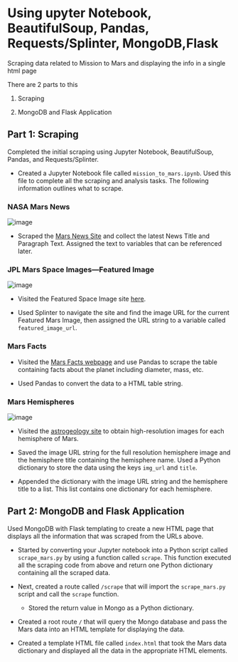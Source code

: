 # Using upyter Notebook, BeautifulSoup, Pandas, Requests/Splinter, MongoDB,Flask 
Scraping data related to Mission to Mars and displaying the info in a single html page

There are 2 parts to this 

1. Scraping 

2. MongoDB and Flask Application



## Part  1: Scraping

Completed the initial scraping using Jupyter Notebook, BeautifulSoup, Pandas, and Requests/Splinter.

* Created a Jupyter Notebook file called `mission_to_mars.ipynb`. Used this file to complete all the scraping and analysis tasks. The following information outlines what to scrape.

### NASA Mars News
![image](https://user-images.githubusercontent.com/105729336/221997514-0b267e42-4c93-446c-816d-04a709f52ea7.png)


* Scraped the [Mars News Site](https://redplanetscience.com/) and collect the latest News Title and Paragraph Text. Assigned the text to variables that can be referenced later.


### JPL Mars Space Images—Featured Image
![image](https://user-images.githubusercontent.com/105729336/221997732-b8b139ea-4b8c-467b-b4a6-e980491b8f44.png)


* Visited the Featured Space Image site [here](https://spaceimages-mars.com).

* Used Splinter to navigate the site and find the image URL for the current Featured Mars Image, then assigned the URL string to a variable called `featured_image_url`.


### Mars Facts

* Visited the [Mars Facts webpage](https://galaxyfacts-mars.com) and use Pandas to scrape the table containing facts about the planet including diameter, mass, etc.

* Used Pandas to convert the data to a HTML table string.

### Mars Hemispheres
![image](https://user-images.githubusercontent.com/105729336/221997980-cc5e94c6-90f7-4ab3-b9c8-8d5d748cfbe3.png)

* Visited the [astrogeology site](https://marshemispheres.com/) to obtain high-resolution images for each hemisphere of Mars.

* Saved the image URL string for the full resolution hemisphere image and the hemisphere title containing the hemisphere name. Used a Python dictionary to store the data using the keys `img_url` and `title`.

* Appended the dictionary with the image URL string and the hemisphere title to a list. This list contains one dictionary for each hemisphere.

## Part 2: MongoDB and Flask Application

Used MongoDB with Flask templating to create a new HTML page that displays all the information that was scraped from the URLs above.

* Started by converting your Jupyter notebook into a Python script called `scrape_mars.py` by using a function called `scrape`. This function executed all the scraping code from above and return one Python dictionary containing all the scraped data.

* Next, created a route called `/scrape` that will import the `scrape_mars.py` script and call the `scrape` function.

  * Stored the return value in Mongo as a Python dictionary.

* Created a root route `/` that will query the Mongo database and pass the Mars data into an HTML template for displaying the data.

* Created a template HTML file called `index.html` that took the Mars data dictionary and displayed all the data in the appropriate HTML elements. 
